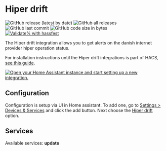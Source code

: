 # Hiper drift

![GitHub release (latest by date)](https://img.shields.io/github/v/release/kgn3400/hiper_drift)
![GitHub all releases](https://img.shields.io/github/downloads/kgn3400/hiper_drift/total)
![GitHub last commit](https://img.shields.io/github/last-commit/kgn3400/hiper_drift)
![GitHub code size in bytes](https://img.shields.io/github/languages/code-size/kgn3400/hiper_drift)
[![Validate% with hassfest](https://github.com/kgn3400/hiper_drift/workflows/Validate%20with%20hassfest/badge.svg)](https://github.com/kgn3400/hiper_drift/actions/workflows/hassfest.yaml)

The Hiper drift integration allows you to get alerts on the danish internet provider hiper operation status.

For installation instructions until the Hiper drift integrations is part of HACS, [see this guide](https://hacs.xyz/docs/faq/custom_repositories).

[![Open your Home Assistant instance and start setting up a new integration.](https://my.home-assistant.io/badges/config_flow_start.svg)](https://my.home-assistant.io/redirect/config_flow_start/?domain=hiper_drift)

## Configuration

Configuration is setup via UI in Home assistant. To add one, go to [Settings > Devices & Services](https://my.home-assistant.io/redirect/integrations) and click the add button. Next choose the [Hiper drift](https://my.home-assistant.io/redirect/config_flow_start?domain=hiper_drift) option.

## Services

Available services: __update__

